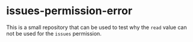 # issues-permission-error

This is a small repository that can be used to test why the `read` value can not be used for the `issues` permission.
